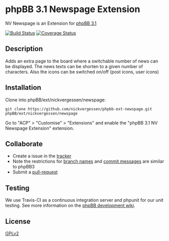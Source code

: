 # phpBB 3.1 Newspage Extension

NV Newspage is an Extension for [phpBB 3.1](https://www.phpbb.com/)

[![Build Status](https://secure.travis-ci.org/nickvergessen/phpbb-ext-newspage.png?branch=develop-ascraeus)](https://travis-ci.org/nickvergessen/phpbb-ext-newspage)
[![Coverage Status](https://coveralls.io/repos/nickvergessen/phpbb-ext-newspage/badge.png)](https://coveralls.io/r/nickvergessen/phpbb-ext-newspage)

## Description

Adds an extra page to the board where a switchable number of news can be displayed.
The news texts can be shorten to a given number of characters.
Also the icons can be switched on/off (post icons, user icons)

## Installation

Clone into phpBB/ext/nickvergessen/newspage:

    git clone https://github.com/nickvergessen/phpbb-ext-newspage.git phpBB/ext/nickvergessen/newspage

Go to "ACP" > "Customise" > "Extensions" and enable the "phpBB 3.1 NV Newspage Extension" extension.

## Collaborate

* Create a issue in the [tracker](https://github.com/nickvergessen/phpbb-ext-newspage/issues)
* Note the restrictions for [branch names](https://wiki.phpbb.com/Git#Branch_Names) and [commit messages](https://wiki.phpbb.com/Git#Commit_Messages) are similar to phpBB3
* Submit a [pull-request](https://github.com/nickvergessen/phpbb-ext-newspage/pulls)

## Testing

We use Travis-CI as a continuous integration server and phpunit for our unit testing. See more information on the [phpBB development wiki](https://wiki.phpbb.com/Unit_Tests).

## License

[GPLv2](license.txt)
